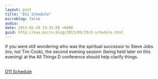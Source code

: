 ```yaml
---
layout: post
title: "D11 Schedule"
microblog: false
audio: 
date: 2013-05-29 23:32:59 +0400
guid: http://kaa.micro.blog/2013/05/29/d-schedule.html
---
```

<p>If you were still wondering who was the spiritual successor to Steve Jobs (no, not Tim Cook), the second evening session (being held later on this evening) at the All Things D conference should help clarify things.</p><br /><a href='http://allthingsd.com/conferences/d/d11/schedule/'>D11 Schedule</a>
